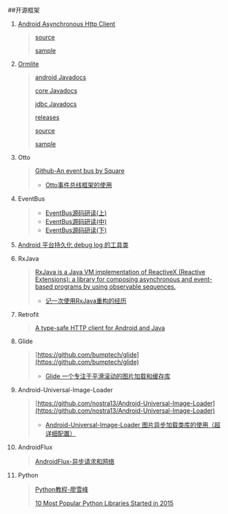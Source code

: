 ##开源框架


1. [Android Asynchronous Http Client](https://loopj.com/android-async-http/)
   
	>[source](https://github.com/loopj/android-async-http)
	>
	>[sample](https://github.com/loopj/android-async-http/tree/1.4.9/sample/src/main/java/com/loopj/android/http/sample)
   	
   
2. [Ormlite](http://ormlite.com/)

	>[android Javadocs](http://ormlite.com/javadoc/ormlite-android/)
	>
	>[core Javadocs](http://ormlite.com/javadoc/ormlite-core/)
	>
	>[jdbc Javadocs](https://github.com/j256/ormlite-jdbc)
	>
	>[releases](http://ormlite.com/releases/)
	>
	>[source](https://github.com/j256)
	>
	>[sample](http://ormlite.com/android/examples/)

3. Otto

	>[Github-An event bus by Square](https://github.com/square/otto)
	>
	>* [Otto事件总线框架的使用](http://android.jobbole.com/82217/)

4. EventBus

	>+ [EventBus源码研读(上)](http://kymjs.com/code/2015/12/12/01/)
	>+ [EventBus源码研读(中)](http://kymjs.com/code/2015/12/13/01/)
	>+ [EventBus源码研读(下)](http://kymjs.com/code/2015/12/16/01/)

5. [Android 平台持久化 debug log 的工具类](https://github.com/DozenWang/DLog)

6. RxJava
 
	>[RxJava is a Java VM implementation of ReactiveX (Reactive Extensions): a library for composing asynchronous and event-based programs by using observable sequences.](https://github.com/ReactiveX/RxJava/wiki)
	>
	>* [记一次使用RxJava重构的经历](http://xhinliang.github.io/2015/12/21/%E8%AE%B0%E4%B8%80%E6%AC%A1%E4%BD%BF%E7%94%A8RxJava%E9%87%8D%E6%9E%84%E7%9A%84%E7%BB%8F%E5%8E%86/)
7. Retrofit

	>[A type-safe HTTP client for Android and Java](http://square.github.io/retrofit/)

8. Glide

	>[https://github.com/bumptech/glide](https://github.com/bumptech/glide)
	>
	>* [Glide 一个专注于平滑滚动的图片加载和缓存库](http://www.jianshu.com/p/4a3177b57949)

9. Android-Universal-Image-Loader

	>[https://github.com/nostra13/Android-Universal-Image-Loader](https://github.com/nostra13/Android-Universal-Image-Loader)
	>
	>* [Android-Universal-Image-Loader 图片异步加载类库的使用（超详细配置）](http://blog.csdn.net/vipzjyno1/article/details/23206387)
	
10. AndroidFlux

	>[AndroidFlux-异步请求和网络](http://www.jianshu.com/p/3baddb51f5a4)
 
11. Python 

	>[Python教程-廖雪峰](http://www.liaoxuefeng.com/wiki/0014316089557264a6b348958f449949df42a6d3a2e542c000)
	>
	>[10 Most Popular Python Libraries Started in 2015](http://blog.apcelent.com/most-popular-python-library-2015.html)